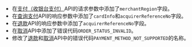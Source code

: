 * 在[支付（收银台支付）](https://global.alipay.com/docs/ac/ams/payment_cashier)API的请求参数中添加了`merchantRegion`字段。
* 在[查询支付](https://global.alipay.com/docs/ac/ams/paymentri_online)API的响应参数中添加了`cardInfo`和`acquirerReferenceNo`字段。
* 在[退款](https://global.alipay.com/docs/ac/ams/refund_online)API的响应参数中添加了`acquirerReferenceNo`字段。
* 在[取消](https://global.alipay.com/docs/ac/ams/paymentc_online)API中添加了错误代码`ORDER_STATUS_INVALID`。
* 修改了[退款](https://global.alipay.com/docs/ac/ams/refund_online)和[取消](https://global.alipay.com/docs/ac/ams/paymentc_online)API中的错误代码`PAYMENT_METHOD_NOT_SUPPORTED`的名称。
